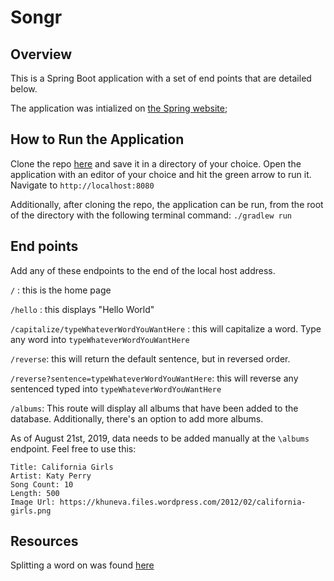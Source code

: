 # Songr

## Overview
This is a Spring Boot application with a set of end points that are detailed below.

The application was intialized on [the Spring website](https://start.spring.io/);

## How to Run the Application
Clone the repo [here](https://github.com/hotandfresh/songr) and save it in a directory of your choice.  Open the application with an editor of your choice and hit the green arrow to run it.  Navigate to ```http://localhost:8080```

Additionally, after cloning the repo, the application can be run, from the root of the directory with the following terminal command: ```./gradlew run```

## End points
Add any of these endpoints to the end of the local host address.

```/``` : this is the home page

```/hello``` : this displays "Hello World"

```/capitalize/typeWhateverWordYouWantHere``` : this will capitalize a word.  Type any word into ```typeWhateverWordYouWantHere```

```/reverse```: this will return the default sentence, but in reversed order.

```/reverse?sentence=typeWhateverWordYouWantHere```: this will reverse any sentenced typed into ```typeWhateverWordYouWantHere```

```/albums```: This route will display all albums that have been added to the database.  Additionally, there's an option to add more albums.

As of August 21st, 2019, data needs to be added manually at the ```\albums``` endpoint.  Feel free to use this:

```
Title: California Girls
Artist: Katy Perry
Song Count: 10
Length: 500
Image Url: https://khuneva.files.wordpress.com/2012/02/california-girls.png
```

## Resources
Splitting a word on was found [here](https://stackoverflow.com/questions/7899525/how-to-split-a-string-by-space)